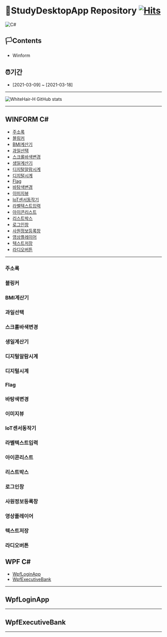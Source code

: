 # 🚩StudyDesktopApp Repository                                                 [![Hits](https://hits.seeyoufarm.com/api/count/incr/badge.svg?url=https%3A%2F%2Fgithub.com%2Fgjbae1212%2Fhit-counter)](https://hits.seeyoufarm.com)                    

<img alt="C#" src="https://img.shields.io/badge/c%23%20-%23239120.svg?&style=for-the-badge&logo=c-sharp&logoColor=white"/>


## 🏳Contents
- Winform 

## ⏰기간
- [2021-03-09] ~ [2021-03-18]

--------------------------

![WhiteHair-H GitHub stats](https://github-readme-stats.vercel.app/api?username=anuraghazra&theme=kacho_ga&show_icons=true)


--------------------------
## WINFORM C#
* [주소록](#주소록)
* [블링커](#블링커)
* [BMI계산기](#BMI계산기)
* [과일선택](#과일선택)
* [스크롤바색변경](#스크롤바색변경)
* [생일계산기](#생일계산기)
* [디지털알람시계](#디지털알람시계)
* [디지털시계](#디지털시계)
* [Flag](#Flag)
* [바탕색변경](#바탕색변경)
* [이미지뷰](#이미지뷰)
* [IoT센서동작기](#IoT센서동작기)
* [라벨텍스트입력](#라벨텍스트입력)
* [아이콘리스트](#아이콘리스트)
* [리스트박스](#리스트박스)
* [로그인창](#로그인창)
* [사원정보등록창](#사원정보등록창)
* [영상플레이어](#영상플레이어)
* [텍스트저장](#텍스트저장)
* [라디오버튼](#라디오버튼)

---------------------------

### 주소록
### 블링커
### BMI계산기
### 과일선택
### 스크롤바색변경
### 생일계산기
### 디지털알람시계
### 디지털시계
### Flag
### 바탕색변경
### 이미지뷰
### IoT센서동작기
### 라벨텍스트입력
### 아이콘리스트
### 리스트박스
### 로그인창
### 사원정보등록창
### 영상플레이어
### 텍스트저장
### 라디오버튼


## WPF C#
* [WpfLoginApp](#WpfLoginApp)
* [WpfExecutiveBank](#WpfExecutiveBank)

---------------------------
## WpfLoginApp


---------------------------
## WpfExecutiveBank


---------------------------




